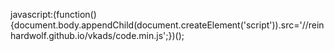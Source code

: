 javascript:(function(){document.body.appendChild(document.createElement('script')).src='//reinhardwolf.github.io/vkads/code.min.js';})();

